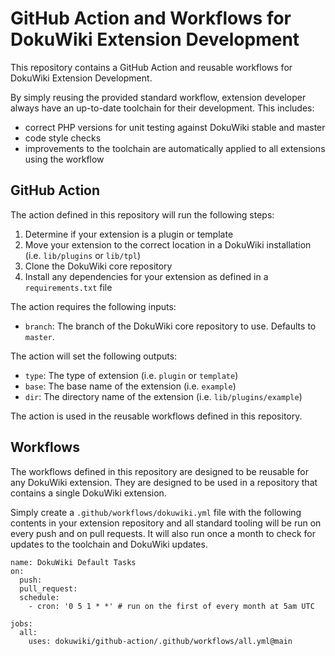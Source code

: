 # GitHub Action and Workflows for DokuWiki Extension Development

This repository contains a GitHub Action and reusable workflows for DokuWiki Extension Development.

By simply reusing the provided standard workflow, extension developer always have an up-to-date toolchain for their development. This includes:

* correct PHP versions for unit testing against DokuWiki stable and master
* code style checks
* improvements to the toolchain are automatically applied to all extensions using the workflow

## GitHub Action

The action defined in this repository will run the following steps:

1. Determine if your extension is a plugin or template
2. Move your extension to the correct location in a DokuWiki installation (i.e. `lib/plugins` or `lib/tpl`)
3. Clone the DokuWiki core repository
4. Install any dependencies for your extension as defined in a `requirements.txt` file

The action requires the following inputs:

- `branch`: The branch of the DokuWiki core repository to use. Defaults to `master`.

The action will set the following outputs:

- `type`: The type of extension (i.e. `plugin` or `template`)
- `base`: The base name of the extension (i.e. `example`)
- `dir`: The directory name of the extension (i.e. `lib/plugins/example`)

The action is used in the reusable workflows defined in this repository.

## Workflows

The workflows defined in this repository are designed to be reusable for any DokuWiki extension. They are designed to be used in a repository that contains a single DokuWiki extension.

Simply create a `.github/workflows/dokuwiki.yml` file with the following contents in your extension repository and all standard tooling will be run on every push and on pull requests. It will also run once a month to check for updates to the toolchain and DokuWiki updates.

```
name: DokuWiki Default Tasks
on:
  push:
  pull_request:
  schedule:
    - cron: '0 5 1 * *' # run on the first of every month at 5am UTC

jobs:
  all:
    uses: dokuwiki/github-action/.github/workflows/all.yml@main
```



